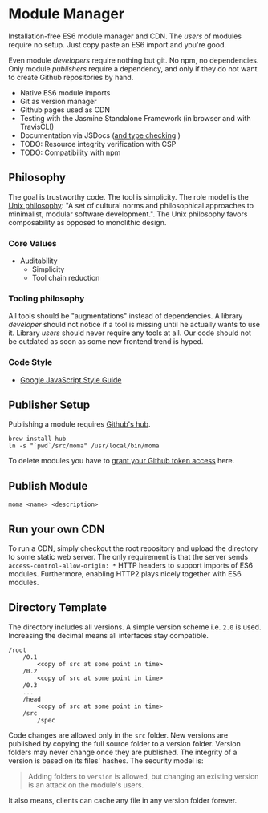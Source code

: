 # Module Manager
Installation-free ES6 module manager and CDN. The *users* of modules require no setup. Just copy paste an ES6 import and you're good. 

Even module *developers* require nothing but git. No npm, no dependencies. Only module *publishers* require a dependency, and only if they do not want to create Github repositories by hand. 

- Native ES6 module imports
- Git as version manager
- Github pages used as CDN
- Testing with the Jasmine Standalone Framework (in browser and with TravisCLI)
- Documentation via JSDocs ([and type checking](https://medium.com/@trukrs/type-safe-javascript-with-jsdoc-7a2a63209b76) )
- TODO: Resource integrity verification with CSP
- TODO: Compatibility with npm


## Philosophy 
The goal is trustworthy code. The tool is simplicity. The role model is the [Unix philosophy](https://en.wikipedia.org/wiki/Unix_philosophy): "A set of cultural norms and philosophical approaches to minimalist, modular software development.".
The Unix philosophy favors composability as opposed to monolithic design.

### Core Values
- Auditability 	
	- Simplicity
	- Tool chain reduction

### Tooling philosophy
All tools should be "augmentations" instead of dependencies. A library *developer* should not notice if a tool is missing until he actually wants to use it. Library *users* should never require any tools at all.
Our code should not be outdated as soon as some new frontend trend is hyped.


### Code Style
- [Google JavaScript Style Guide](https://google.github.io/styleguide/jsguide.html)

## Publisher Setup
Publishing a module requires [Github's hub](https://hub.github.com/).  

```
brew install hub
ln -s "`pwd`/src/moma" /usr/local/bin/moma
```

To delete modules you have to [grant your Github token access](https://github.com/settings/tokens) here.

## Publish Module
```
moma <name> <description>
```

## Run your own CDN
To run a CDN, simply checkout the root repository and upload the directory to some static web server.
The only requirement is that the server sends `access-control-allow-origin: *` HTTP headers to support imports of ES6 modules. Furthermore, enabling HTTP2 plays nicely together with ES6 modules.


## Directory Template
The directory includes all versions. A simple version scheme i.e. `2.0` is used. Increasing the decimal means all interfaces stay compatible.

```
/root
	/0.1
		<copy of src at some point in time>
	/0.2
		<copy of src at some point in time>
	/0.3
	...
	/head
		<copy of src at some point in time>
	/src
		/spec
```

Code changes are allowed only in the `src` folder. New versions are published by copying the full source folder to a version folder. Version folders may never change once they are published. The integrity of a version is based on its files' hashes.
The security model is: 
> Adding folders to `version` is allowed, but changing an existing version is an attack on the module's users.

It also means, clients can cache any file in any version folder forever.